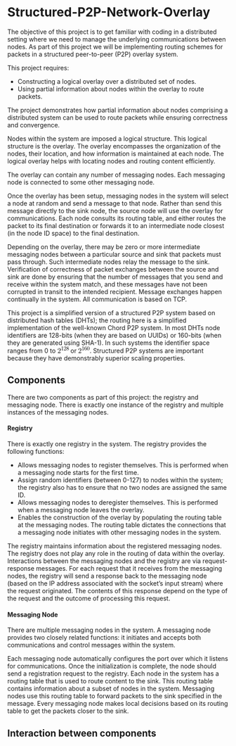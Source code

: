 # Structured-P2P-Network-Overlay

The objective of this project is to get familiar with coding in a 
distributed setting where we need to manage the underlying 
communications between nodes. 
As part of this project we will be implementing routing schemes 
for packets in a structured peer-to-peer (P2P) overlay system. 

This project requires: 
   * Constructing a logical overlay over a distributed set of nodes.
   * Using partial information about nodes within the overlay to 
        route packets. 

The project demonstrates how partial information about nodes 
comprising a distributed system can be used to route packets while 
ensuring correctness and convergence.

Nodes within the system are imposed a logical structure. 
This logical structure is the overlay. The overlay encompasses 
the organization of the nodes, their location, and how
information is maintained at each node. The logical overlay helps 
with locating nodes and routing content efficiently.

The overlay can contain any number of messaging nodes. Each 
messaging node is connected to some other messaging node.

Once the overlay has been setup, messaging nodes in the system 
will select a node at random and send a message to that node. 
Rather than send this message directly to the sink node, the 
source node will use the overlay for communications. Each node 
consults its routing table, and either routes the packet to its 
final destination or forwards it to an intermediate node closest 
(in the node ID space) to the final destination. 

Depending on the overlay, there may be zero or more intermediate 
messaging nodes between a particular source and sink that packets 
must pass through. Such intermediate nodes relay the message to 
the sink. Verification of correctness of packet exchanges between 
the source and sink are done by ensuring that the number of 
messages that you send and receive within the system match, and 
these messages have not been corrupted in transit to the intended 
recipient. Message exchanges happen continually in the system. 
All communication is based on TCP.

This project is a simplified version of a structured P2P system 
based on distributed hash tables (DHTs); the routing here is a 
simplified implementation of the well-known Chord P2P system.
In most DHTs node identifiers are 128-bits (when they are based 
on UUIDs) or 160-bits (when they are generated using SHA-1). In 
such systems the identifier space ranges from 0 to 
![](./readme_files/pow_2_128.gif) or
![](./readme_files/pow_2_160.gif).
Structured P2P systems are important because they have 
demonstrably superior scaling properties.

## Components
There are two components as part of this project: the registry and
messaging node. There is exactly one instance of the registry and 
multiple instances of the messaging nodes.

#### Registry
There is exactly one registry in the system. The registry provides 
the following functions:
* Allows messaging nodes to register themselves. This is performed 
when a messaging node starts for the first time.
* Assign random identifiers (between 0-127) to nodes within the 
system; the registry also has to ensure that no two nodes are 
assigned the same ID.
* Allows messaging nodes to deregister themselves. This is 
performed when a messaging node leaves the overlay.
* Enables the construction of the overlay by populating the 
routing table at the messaging nodes. The routing table 
dictates the connections that a messaging node initiates with 
other messaging nodes in the system.

The registry maintains information about the registered messaging 
nodes. The registry does not play any role in the routing of data 
within the overlay. Interactions between the messaging nodes and 
the registry are via request-response messages. For each request 
that it receives from the messaging nodes, the registry will send
a response back to the messaging node (based on the IP address 
associated with the socket’s input stream) where the request 
originated. The contents of this response depend on the type of 
the request and the outcome of processing this request.

#### Messaging Node
There are multiple messaging nodes in the system. A messaging 
node provides two closely related functions: it initiates and 
accepts both communications and control messages within the 
system.

Each messaging node automatically configures the port over 
which it listens for communications. Once the initialization is 
complete, the node should send a registration request to the 
registry. Each node in the system has a routing table that is 
used to route content to the sink. This routing table contains 
information about a subset of nodes in the system. Messaging 
nodes use this routing table to forward packets to the sink 
specified in the message. Every messaging node makes local 
decisions based on its routing table to get the packets closer 
to the sink.

## Interaction between components

